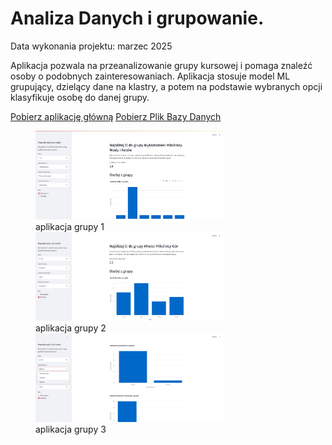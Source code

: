 # Analiza Danych i grupowanie.

Data wykonania projektu: marzec 2025

Aplikacja pozwala na przeanalizowanie grupy kursowej i pomaga znaleźć osoby o podobnych zainteresowaniach.
Aplikacja stosuje model ML grupujący, dzielący dane na klastry, a potem na podstawie wybranych opcji
klasyfikuje osobę do danej grupy.


<a href="app.py" class="md-button md-button--primary">Pobierz aplikację główną</a>
<a href="welcome_survey_simple_v1.csv" class="md-button md-button--primary">Pobierz Plik Bazy Danych</a>

<figure markdown="1">
  <img src="https://raw.githubusercontent.com/Tomalom76/portfolio/main/docs/grupy/images/grupy1.jpg" alt="Iris project1" width="300">
  <figcaption>aplikacja grupy 1</figcaption>
  <img src="https://raw.githubusercontent.com/Tomalom76/portfolio/main/docs/grupy/images/grupy2.jpg" alt="Iris project2" width="300">
  <figcaption>aplikacja grupy 2</figcaption>
  <img src="https://raw.githubusercontent.com/Tomalom76/portfolio/main/docs/grupy/images/grupy3.jpg" alt="Iris project3" width="300">
  <figcaption>aplikacja grupy 3</figcaption>
</figure>